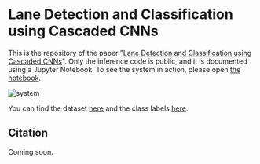 # Lane Detection and Classification using Cascaded CNNs

This is the repository of the paper "[Lane Detection and Classification using Cascaded CNNs](https://arxiv.org/abs/1907.01294)". Only the inference code is public, and it is documented using a Jupyter Notebook. To see the system in action, please open [the notebook](https://github.com/fabvio/Cascade-LD/blob/master/main.ipynb).

![system](https://user-images.githubusercontent.com/10325202/60465543-a53c7e80-9c51-11e9-94ac-fe4dbdcbd8dd.png)

You can find the dataset [here](https://github.com/TuSimple/tusimple-benchmark/issues/3) and the class labels [here](https://github.com/fabvio/TuSimple-lane-classes).

## Citation

Coming soon.
